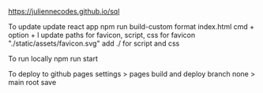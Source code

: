 https://juliennecodes.github.io/sql

To update
update react app
npm run build-custom
format index.html cmd + option + l
update paths for favicon, script, css
for favicon "./static/assets/favicon.svg"
add ./ for script and css

To run locally
npm run start

To deploy to github pages
settings > pages
build and deploy
branch
none > main root
save
